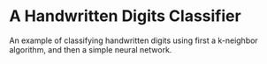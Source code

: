 # A Handwritten Digits Classifier

An example of classifying handwritten digits using first a k-neighbor algorithm, and then a simple neural network.
